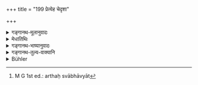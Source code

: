 +++
title = "199 प्रेत्येह चेदृशा"

+++

<details><summary>गङ्गानथ-मूलानुवादः</summary>

Such Brāhmaṇas are condemned after death, and also here (in this life) by the expounders of the Veda; and penance done under a false pretence goes to the evil spirits.—(199)
</details>

<details><summary>मेधातिथिः</summary>

इह पदार्थस्वाभाव्येनान्योद्देशेनापि कृतं यत् फलं ततो भवत्य् एव । तथा हि गुरुनियोगे प्रवृत्तो धर्मोद्देशेन गुरुवचनं करोमीति न कामहेतोः । अर्थस्वाभाव्यात्[^२५५] तु कामं प्रतिजनयति । 


[^२५५]:
     M G 1st ed.: arthaḥ svābhāvyāt

- एवं कश्चिन् मन्यते- "व्रतानि पापापनोदार्थानि । तानि अन्योद्देशेनापि क्रियमाणानि न स्वभावं जहति । एवम् एतन् मम प्रायश्चित्तम् उभयार्थं भविष्यति । लोके तपस्वीति ख्यातो भविष्यामि । पापं चपनोत्स्यते" । तस्यैवं बुद्धिमतो निवृत्त्यर्थम् इदम् आरभ्यते । 

- तदैतद् **व्रतं छद्मना चरितम्** अनुष्ठितं **रक्षांसि गच्छति** निष्फलं भवति न पापम् अपनुदतीत्य् अर्थः । न केवलं कार्याकरणं भवति याद्वद् **ईदृशा विप्रा** व्रतचारिणो **गर्ह्यन्ते** निन्द्यन्ते **ब्रह्मवादिभिः** वेदप्रमाणज्ञैः शिष्टैः ॥ ४.१९९ ॥
</details>

<details><summary>गङ्गानथ-भाष्यानुवादः</summary>

The nature of things is such that, even though an act may be done with a view to a certain end, yet its other results also accrue to him. For instance, when one is intent upon obeying one’s Teacher, it is with a view to the fulfilment of a religious duty, and not for obtaining pleasure; and yet, from the very nature of the thing, the act of obedience brings pleasure.

Some people bold the following opinion:—“Penances serve the purpose of removing sins; and even though performed with a view to other ends, they do not renounce their own nature. So that, in the case in question, the Expiatory Rite would serve both purposes,—I shall become known by the people as *righteous*, and my sin also shall be removed.”

It is with a view to setting aside such a view that the Author adds the present verse.

‘*The penance done under a false pretence goes to evil spirits*;’—that is, it becomes useless, and it does not remove the sin.

It is not only that his purpose is not accomplished, in fact, such Brāhmaṇas—those performing penances under false pretences—‘*are condemned*’—reprehended—‘*by the expounders of the Veda*;’ *i.e*., by the cultured people, who know the authority of the Veda.—(199).
</details>

<details><summary>गङ्गानथ-तुल्य-वाक्यानि</summary>

**(verses 4.195-199)  
**

See Comparative notes for [Verse
4.195].
</details>

<details><summary>Bühler</summary>

199	Such Brahmanas are reprehended after death and in this (life) by those who expound the Veda, and a vow, performed under a false pretence, goes to the Rakshasas.
</details>
